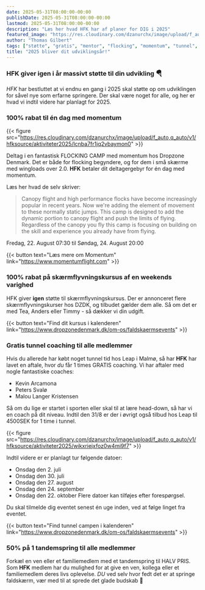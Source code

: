```yaml
---
date: 2025-05-31T08:00:00-00:00
publishDate: 2025-05-31T08:00:00-00:00
lastmod: 2025-05-31T08:00:00-00:00
description: "Læs her hvad HFK har af planer for DIG i 2025"
featured_image: "https://res.cloudinary.com/dzanurchx/image/upload/f_auto,q_auto/v1/hfksource/aktiviteter2025/wkpdiq1uhfsp36mfx3oj"
author: "Thomas Gilbert"
tags: ["støtte", "gratis", "mentor", "flocking", "momentum", "tunnel", "skærmflyvning"]
title: "2025 bliver dit udviklingsår!"
---
```


### HFK giver igen i år massivt støtte til din udvikling 🪂
*HFK* har bestluttet at vi endnu en gang i 2025 skal støtte op om udviklingen for såvel nye som erfarne springere. Der skal være noget for alle, og her er hvad vi indtil videre har planlagt for 2025.
<!--more-->
### 100% rabat til én dag med momentum
{{< figure src="https://res.cloudinary.com/dzanurchx/image/upload/f_auto,q_auto/v1/hfksource/aktiviteter2025/lcnba7fr1jq2vbaymon0" >}}

Deltag i en fantastisk FLOCKING CAMP med momentum hos Dropzone Denmark. Det er både for flocking begyndere, og for dem i små skærme med wingloads over 2.0. **HFK** betaler dit deltagergebyr for én dag med momentum.

Læs her hvad de selv skriver:
>Canopy flight and high performance flocks have become increasingly popular in recent years. Now we're adding the element of movement to these normally static jumps. This camp is designed to add the dynamic portion to canopy flight and push the limits of flying. Regardless of the canopy you fly this camp is focusing on building on the skill and experience you already have from flying.

Fredag, 22. August 07:30 til
Søndag, 24. August 20:00

{{< button text="Læs mere om Momentum" link="https://www.momentumflight.com" >}}

### 100% rabat på skærmflyvningskursus af en weekends varighed
HFK giver **igen** støtte til skærmflyvningskursus. Der er annonceret flere skærmflyvningskurser hos DZDK, og tilbudet gælder dem alle. Så om det er med Tea, Anders eller Timmy - så dækker vi din udgift.

{{< button text="Find dit kursus i kalenderen" link="https://www.dropzonedenmark.dk/om-os/faldskaermsevents" >}}

### Gratis tunnel coaching til alle medlemmer
Hvis du allerede har købt noget tunnel tid hos Leap i Malmø, så har **HFK** har lavet en aftale, hvor *du* får 1 times GRATIS coaching. Vi har aftaler med nogle fantastiske coaches:

* Kevin Arcamona
* Peters Svalø
* Malou Langer Kristensen

Så om du lige er startet i sporten eller skal til at lære head-down, så har vi en coach på dit niveau. Indtil den 31/8 er der i øvrigt også tilbud hos Leap til 4500SEK for 1 time i tunnel.

{{< figure src="https://res.cloudinary.com/dzanurchx/image/upload/f_auto,q_auto/v1/hfksource/aktiviteter2025/wikxriejxfoz0w4mi9f7" >}}

Indtil videre er er planlagt tur følgende datoer:
* Onsdag den 2. juli
* Onsdag den 30. juli
* Onsdag den 27. august
* Onsdag den 24. september
* Onsdag den 22. oktober
Flere datoer kan tilføjes efter forespørgsel.

Du skal tilmelde dig eventet senest én uge inden, ved at følge linget fra eventet.

{{< button text="Find tunnel campen i kalenderen" link="https://www.dropzonedenmark.dk/om-os/faldskaermsevents" >}}

### 50% på 1 tandemspring til alle medlemmer
Forkæl en ven eller et familiemedlem med et tandemspring til HALV PRIS. Som **HFK** medlem har du mulighed for at give en ven, kollega eller et familiemedlem deres livs oplevelse. *DU* ved selv hvor fedt det er at springe faldskærm, vær med til at sprede det glade budskab 🥳 
